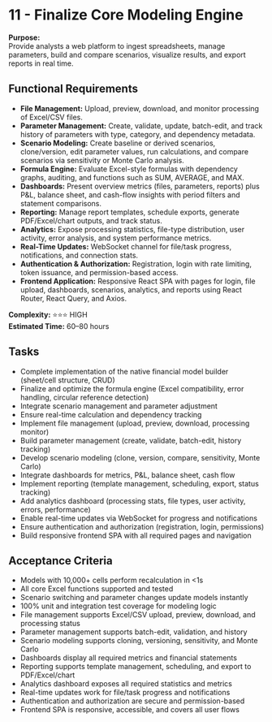 # 11 - Finalize Core Modeling Engine

**Purpose:**  
Provide analysts a web platform to ingest spreadsheets, manage parameters, build and compare scenarios, visualize results, and export reports in real time.

## Functional Requirements

- **File Management:** Upload, preview, download, and monitor processing of Excel/CSV files.
- **Parameter Management:** Create, validate, update, batch-edit, and track history of parameters with type, category, and dependency metadata.
- **Scenario Modeling:** Create baseline or derived scenarios, clone/version, edit parameter values, run calculations, and compare scenarios via sensitivity or Monte Carlo analysis.
- **Formula Engine:** Evaluate Excel-style formulas with dependency graphs, auditing, and functions such as SUM, AVERAGE, and MAX.
- **Dashboards:** Present overview metrics (files, parameters, reports) plus P&L, balance sheet, and cash-flow insights with period filters and statement comparisons.
- **Reporting:** Manage report templates, schedule exports, generate PDF/Excel/chart outputs, and track status.
- **Analytics:** Expose processing statistics, file-type distribution, user activity, error analysis, and system performance metrics.
- **Real-Time Updates:** WebSocket channel for file/task progress, notifications, and connection stats.
- **Authentication & Authorization:** Registration, login with rate limiting, token issuance, and permission-based access.
- **Frontend Application:** Responsive React SPA with pages for login, file upload, dashboards, scenarios, analytics, and reports using React Router, React Query, and Axios.

**Complexity:** ⭐⭐⭐ HIGH  
**Estimated Time:** 60–80 hours

## Tasks

- Complete implementation of the native financial model builder (sheet/cell structure, CRUD)
- Finalize and optimize the formula engine (Excel compatibility, error handling, circular reference detection)
- Integrate scenario management and parameter adjustment
- Ensure real-time calculation and dependency tracking
- Implement file management (upload, preview, download, processing monitor)
- Build parameter management (create, validate, batch-edit, history tracking)
- Develop scenario modeling (clone, version, compare, sensitivity, Monte Carlo)
- Integrate dashboards for metrics, P&L, balance sheet, cash flow
- Implement reporting (template management, scheduling, export, status tracking)
- Add analytics dashboard (processing stats, file types, user activity, errors, performance)
- Enable real-time updates via WebSocket for progress and notifications
- Ensure authentication and authorization (registration, login, permissions)
- Build responsive frontend SPA with all required pages and navigation

## Acceptance Criteria

- Models with 10,000+ cells perform recalculation in <1s
- All core Excel functions supported and tested
- Scenario switching and parameter changes update models instantly
- 100% unit and integration test coverage for modeling logic
- File management supports Excel/CSV upload, preview, download, and processing status
- Parameter management supports batch-edit, validation, and history
- Scenario modeling supports cloning, versioning, sensitivity, and Monte Carlo
- Dashboards display all required metrics and financial statements
- Reporting supports template management, scheduling, and export to PDF/Excel/chart
- Analytics dashboard exposes all required statistics and metrics
- Real-time updates work for file/task progress and notifications
- Authentication and authorization are secure and permission-based
- Frontend SPA is responsive, accessible, and covers all user flows
